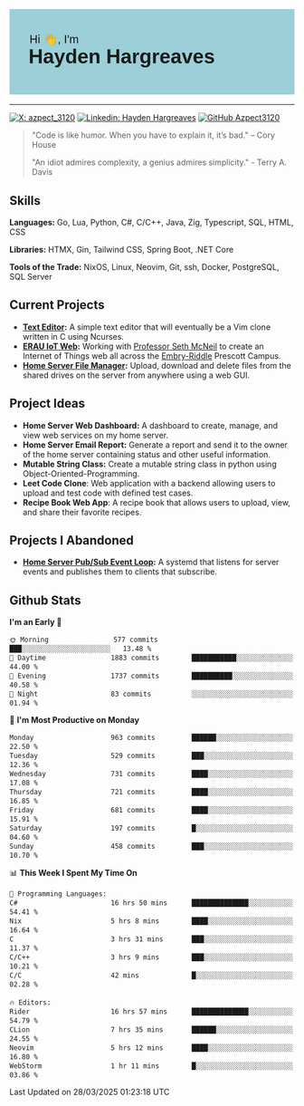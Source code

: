 ![Hayden Hargreaves](https://github.com/Azpect3120/Azpect3120/blob/master/download.png?raw=true)

<hr>

[![X: azpect_3120](https://img.shields.io/twitter/follow/azpect_3120?style=social)](https://x.com/azpect_3120)
[![Linkedin: Hayden Hargreaves](https://img.shields.io/badge/-Hayden%20Hargreaves-blue?style=flat-square&logo=Linkedin&logoColor=white&link=https://www.linkedin.com/in/hayden-hargreaves-37b2802a4/)](https://www.linkedin.com/in/hayden-hargreaves-37b2802a4/)
[![GitHub Azpect3120](https://img.shields.io/github/followers/azpect3120?label=follow&style=social)](https://github.com/azpect3120)

> "Code is like humor. When you have to explain it, it’s bad." – Cory House
> 
> "An idiot admires complexity, a genius admires simplicity." - Terry A. Davis


## Skills
**Languages:** Go, Lua, Python, C#, C/C++, Java, Zig, Typescript, SQL, HTML, CSS 

**Libraries:** HTMX, Gin, Tailwind CSS, Spring Boot, .NET Core

**Tools of the Trade:** NixOS, Linux, Neovim, Git, ssh, Docker, PostgreSQL, SQL Server


## Current Projects 
- **[Text Editor](https://github.com/Azpect3120/TextEditor):** A simple text editor that will eventually be a Vim clone written in C using Ncurses.
- **[ERAU IoT Web](https://github.com/Azpect3120/InternetOfThings):** Working with [Professor Seth McNeil](https://github.com/semcneil) to create an Internet of Things web all across the [Embry-Riddle](https://erau.edu) Prescott Campus.
- **[Home Server File Manager](https://github.com/Azpect3120/ServerFileManager):** Upload, download and delete files from the shared drives on the server from anywhere using a web GUI.


## Project Ideas
- **Home Server Web Dashboard:** A dashboard to create, manage, and view web services on my home server.
- **Home Server Email Report:** Generate a report and send it to the owner of the home server containing status and other useful information.
- **Mutable String Class:** Create a mutable string class in python using Object-Oriented-Programming.
- **Leet Code Clone**: Web application with a backend allowing users to upload and test code with defined test cases.
- **Recipe Book Web App**: A recipe book that allows users to upload, view, and share their favorite recipes.

## Projects I Abandoned 
- **[Home Server Pub/Sub Event Loop](https://github.com/Azpect3120/TCPNotificationManager):** A systemd that listens for server events and publishes them to clients that subscribe.


## Github Stats

<!--START_SECTION:waka-->
**I'm an Early 🐤** 

```text
🌞 Morning                577 commits         ███░░░░░░░░░░░░░░░░░░░░░░   13.48 % 
🌆 Daytime                1883 commits        ███████████░░░░░░░░░░░░░░   44.00 % 
🌃 Evening                1737 commits        ██████████░░░░░░░░░░░░░░░   40.58 % 
🌙 Night                  83 commits          ░░░░░░░░░░░░░░░░░░░░░░░░░   01.94 % 
```
📅 **I'm Most Productive on Monday** 

```text
Monday                   963 commits         ██████░░░░░░░░░░░░░░░░░░░   22.50 % 
Tuesday                  529 commits         ███░░░░░░░░░░░░░░░░░░░░░░   12.36 % 
Wednesday                731 commits         ████░░░░░░░░░░░░░░░░░░░░░   17.08 % 
Thursday                 721 commits         ████░░░░░░░░░░░░░░░░░░░░░   16.85 % 
Friday                   681 commits         ████░░░░░░░░░░░░░░░░░░░░░   15.91 % 
Saturday                 197 commits         █░░░░░░░░░░░░░░░░░░░░░░░░   04.60 % 
Sunday                   458 commits         ███░░░░░░░░░░░░░░░░░░░░░░   10.70 % 
```


📊 **This Week I Spent My Time On** 

```text
💬 Programming Languages: 
C#                       16 hrs 50 mins      ██████████████░░░░░░░░░░░   54.41 % 
Nix                      5 hrs 8 mins        ████░░░░░░░░░░░░░░░░░░░░░   16.64 % 
C                        3 hrs 31 mins       ███░░░░░░░░░░░░░░░░░░░░░░   11.37 % 
C/C++                    3 hrs 9 mins        ███░░░░░░░░░░░░░░░░░░░░░░   10.21 % 
C/C                      42 mins             █░░░░░░░░░░░░░░░░░░░░░░░░   02.28 % 

🔥 Editors: 
Rider                    16 hrs 57 mins      ██████████████░░░░░░░░░░░   54.79 % 
CLion                    7 hrs 35 mins       ██████░░░░░░░░░░░░░░░░░░░   24.55 % 
Neovim                   5 hrs 12 mins       ████░░░░░░░░░░░░░░░░░░░░░   16.80 % 
WebStorm                 1 hr 11 mins        █░░░░░░░░░░░░░░░░░░░░░░░░   03.86 % 
```


 Last Updated on 28/03/2025 01:23:18 UTC
<!--END_SECTION:waka-->
